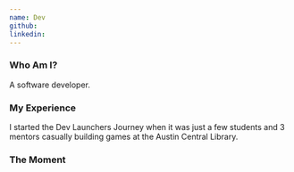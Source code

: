 ```yaml
---
name: Dev
github:
linkedin:
---
```


### Who Am I?
A software developer.

### My Experience
I started the Dev Launchers Journey when it was just a few students and 3 mentors casually building games at the Austin Central Library.

### The Moment